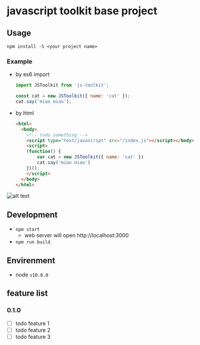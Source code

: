 # javascript toolkit base project

## Usage
```
npm install -S <your project name>
```

### Example
- by es6 import
    ```javascript
    import JSToolkit from 'js-toolkit';

    const cat = new JSToolkit({ name: 'cat' });
    cat.say('miao miao');
    ```

- by html
    ```html
    <html>
      <body>
        <!-- todo something -->
        <script type="text/javascript" src="/index.js"></script></body>
        <script>
        (function() {
            var cat = new JSToolkit({ name: 'cat' })
            cat.say('miao miao')
        })();
        </script>
      </body>
    </html>
    ```

![alt text](public/example.jpg)

## Development
- `npm start`
  - web server will open http://localhost:3000
- `npm run build`

## Envirenment
- node `v10.8.0`

## feature list
### 0.1.0
- [ ] todo feature 1
- [ ] todo feature 2
- [ ] todo feature 3